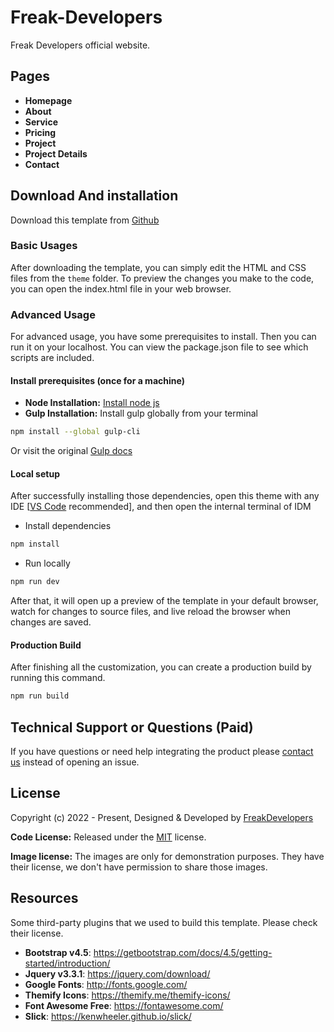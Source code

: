 # Freak-Developers

Freak Developers official website.

<!-- pages -->
## Pages

* **Homepage**
* **About**
* **Service**
* **Pricing**
* **Project**
* **Project Details**
* **Contact**

<!-- download -->
## Download And installation

Download this template from [Github](https://github.com/FreakDevelopers/Freak-Developers-Official-Site/archive/refs/heads/main.zip)

<!-- installation -->
### Basic Usages

After downloading the template, you can simply edit the HTML and CSS files from the `theme` folder. To preview the changes you make to the code, you can open the index.html file in your web browser.

### Advanced Usage

For advanced usage, you have some prerequisites to install. Then you can run it on your localhost. You can view the package.json file to see which scripts are included.

#### Install prerequisites (once for a machine)

* **Node Installation:** [Install node js](https://nodejs.org/en/download/)
* **Gulp Installation:** Install gulp globally from your terminal

``` bash
npm install --global gulp-cli
```

Or visit the original [Gulp docs](https://gulpjs.com/docs/en/getting-started/quick-start)

#### Local setup

After successfully installing those dependencies, open this theme with any IDE [[VS Code](https://code.visualstudio.com/) recommended], and then open the internal terminal of IDM

* Install dependencies

``` bash
npm install
```

* Run locally

``` bash
npm run dev
```

After that, it will open up a preview of the template in your default browser, watch for changes to source files, and live reload the browser when changes are saved.

#### Production Build

After finishing all the customization, you can create a production build by running this command.

``` bash
npm run build
```

<!-- support -->
## Technical Support or Questions (Paid)

If you have questions or need help integrating the product please [contact us](mailto:thefreakdevelopers@gmail.com) instead of opening an issue.

<!-- license -->
## License

Copyright (c) 2022 - Present, Designed & Developed by [FreakDevelopers](https://freakdevelopers.com)

**Code License:** Released under the [MIT](https://github.com/FreakDevelopers/Freak-Developers-Official-Site/blob/main/LICENSE) license.

**Image license:** The images are only for demonstration purposes. They have their license, we don't have permission to share those images.

<!-- resources -->
## Resources

Some third-party plugins that we used to build this template. Please check their license.

* **Bootstrap v4.5**: <https://getbootstrap.com/docs/4.5/getting-started/introduction/>
* **Jquery v3.3.1**: <https://jquery.com/download/>
* **Google Fonts**: <http://fonts.google.com/>
* **Themify Icons**: <https://themify.me/themify-icons/>
* **Font Awesome Free**: <https://fontawesome.com/>
* **Slick**: <https://kenwheeler.github.io/slick/>
